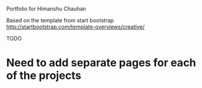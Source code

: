 Portfolio for Himanshu Chauhan

Based on the template from start bootstrap
http://startbootstrap.com/template-overviews/creative/

TODO
# Need to add separate pages for each of the projects

